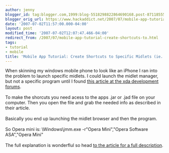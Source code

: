 ```yaml
---
author: jenny
blogger_id: tag:blogger.com,1999:blog-5518298822864690168.post-8711855552048983216
blogger_orig_url: https://www.hackaddict.net/2007/07/mobile-app-tutorial-create-shortcuts-to.html
date: '2007-07-02T11:57:00.000-04:00'
layout: post
modified_time: '2007-07-02T12:07:47.466-04:00'
redirect_from: /2007/07/mobile-app-tutorial-create-shortcuts-to.html
tags:
- tutorial
- mobile
title: 'Mobile App Tutorial: Create Shortcuts to Specific Midlets (ie. google mail)'
---
```


When skinning my windows mobile phone to look like an iPhone I ran into the problem to launch specific midlets.  I could launch the midlet manager, but not a specific program until I found <a href="http://forum.xda-developers.com/showthread.php?t=258141">this article at the xda development forums</a>.<br/><br/>To make the shorcuts you need acess to the apps .jar or .jad file on your computer.  Then you open the file and grab the needed info as described in their article.<br/><br/>Basically you end up launching the midlet browser and then the program.<b><suite><vendor><name><suite><vendor><name><n><br/></n></name></vendor></suite></name></vendor></suite></b><br/>So Opera mini is: \Windows\jmm.exe -r"Opera Mini","Opera Software ASA","Opera Mini"<br/><b><suite><vendor><name><suite><vendor><name><n><br/></n></name></vendor></suite></name></vendor></suite></b>The full explanation is wonderflul so head <a href="http://forum.xda-developers.com/showthread.php?t=258141">to the article for a full description</a>.<b><br/></b>